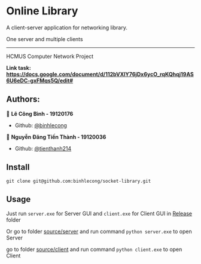 # Online Library
A client-server application for networking library. 

One server and multiple clients

-------------------------------------
HCMUS Computer Network Project

__Link task: https://docs.google.com/document/d/112bVXlY76jDx6ycO_rqKQhqj19AS6U6eDC-gxFMqs5Q/edit#__

## Authors:
👶 **Lê Công Bình - 19120176**
- Github: [@binhlecong](https://github.com/binhlecong)

🧑 **Nguyễn Đăng Tiến Thành - 19120036**
- Github: [@tienthanh214](https://github.com/tienthanh214)

## Install
``` git clone git@github.com:binhlecong/socket-library.git ```

## Usage
Just run ```server.exe``` for Server GUI and ```client.exe``` for Client GUI in [Release](Release) folder

Or go to folder [source/server](Source/server) and run command ```python server.exe``` to open Server

go to folder [source/client](Source/client) and run command ```python client.exe``` to open Client




